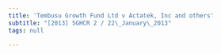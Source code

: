 ```yaml
---
title: 'Tembusu Growth Fund Ltd v Actatek, Inc and others'
subtitle: "[2013] SGHCR 2 / 22\_January\_2013"
tags: null

---
```


